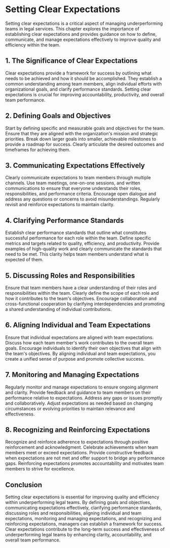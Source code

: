 # Setting Clear Expectations

Setting clear expectations is a critical aspect of managing underperforming teams in legal services. This chapter explores the importance of establishing clear expectations and provides guidance on how to define, communicate, and manage expectations effectively to improve quality and efficiency within the team.

## 1\. The Significance of Clear Expectations

Clear expectations provide a framework for success by outlining what needs to be achieved and how it should be accomplished. They establish a common understanding among team members, align individual efforts with organizational goals, and clarify performance standards. Setting clear expectations is crucial for improving accountability, productivity, and overall team performance.

## 2\. Defining Goals and Objectives

Start by defining specific and measurable goals and objectives for the team. Ensure that they are aligned with the organization's mission and strategic priorities. Break down larger goals into smaller, achievable milestones to provide a roadmap for success. Clearly articulate the desired outcomes and timeframes for achieving them.

## 3\. Communicating Expectations Effectively

Clearly communicate expectations to team members through multiple channels. Use team meetings, one-on-one sessions, and written communications to ensure that everyone understands their roles, responsibilities, and performance criteria. Encourage open dialogue and address any questions or concerns to avoid misunderstandings. Regularly revisit and reinforce expectations to maintain clarity.

## 4\. Clarifying Performance Standards

Establish clear performance standards that outline what constitutes successful performance for each role within the team. Define specific metrics and targets related to quality, efficiency, and productivity. Provide examples of high-quality work and clearly communicate the standards that need to be met. This clarity helps team members understand what is expected of them.

## 5\. Discussing Roles and Responsibilities

Ensure that team members have a clear understanding of their roles and responsibilities within the team. Clearly define the scope of each role and how it contributes to the team's objectives. Encourage collaboration and cross-functional cooperation by clarifying interdependencies and promoting a shared understanding of individual contributions.

## 6\. Aligning Individual and Team Expectations

Ensure that individual expectations are aligned with team expectations. Discuss how each team member's work contributes to the overall team goals. Encourage individuals to identify their own objectives that align with the team's objectives. By aligning individual and team expectations, you create a unified sense of purpose and promote collective success.

## 7\. Monitoring and Managing Expectations

Regularly monitor and manage expectations to ensure ongoing alignment and clarity. Provide feedback and guidance to team members on their performance relative to expectations. Address any gaps or issues promptly and collaboratively. Adjust expectations as needed based on changing circumstances or evolving priorities to maintain relevance and effectiveness.

## 8\. Recognizing and Reinforcing Expectations

Recognize and reinforce adherence to expectations through positive reinforcement and acknowledgment. Celebrate achievements when team members meet or exceed expectations. Provide constructive feedback when expectations are not met and offer support to bridge any performance gaps. Reinforcing expectations promotes accountability and motivates team members to strive for excellence.

## Conclusion

Setting clear expectations is essential for improving quality and efficiency within underperforming legal teams. By defining goals and objectives, communicating expectations effectively, clarifying performance standards, discussing roles and responsibilities, aligning individual and team expectations, monitoring and managing expectations, and recognizing and reinforcing expectations, managers can establish a framework for success. Clear expectations contribute to the long-term success and effectiveness of underperforming legal teams by enhancing clarity, accountability, and overall team performance.
